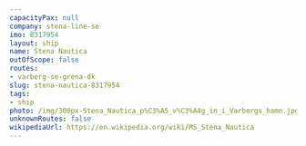 ```yaml
---
capacityPax: null
company: stena-line-se
imo: 8317954
layout: ship
name: Stena Nautica
outOfScope: false
routes:
- varberg-se-grena-dk
slug: stena-nautica-8317954
tags:
- ship
photo: /img/300px-Stena_Nautica_p%C3%A5_v%C3%A4g_in_i_Varbergs_hamn.jpg
unknownRoutes: false
wikipediaUrl: https://en.wikipedia.org/wiki/MS_Stena_Nautica
---
```

